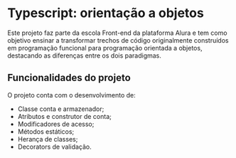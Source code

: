 # Typescript: orientação a objetos

Este projeto faz parte da escola Front-end da plataforma Alura e tem como objetivo ensinar a transformar trechos de código originalmente construídos em programação funcional para programação orientada a objetos, destacando as diferenças entre os dois paradigmas.

## Funcionalidades do projeto

O projeto conta com o desenvolvimento de:

- Classe conta e armazenador;
- Atributos e construtor de conta;
- Modificadores de acesso;
- Métodos estáticos;
- Herança de classes;
- Decorators de validação.
